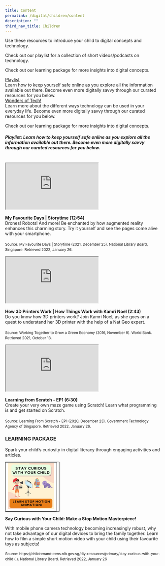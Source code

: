 ```yaml
---
title: Content
permalink: /digital/children/content
description: ""
third_nav_title: Children
---
```

Use these resources to introduce your child to digital concepts and technology.

Check out our playlist for a collection of short videos/podcasts on technology.

Check out our learning package for more insights into digital concepts.
<div class="row is-multiline">
  <div class="col is-one-third">
    <div class="clickbox is-mint-jade">
      <a href="#playlist">
        <span>Playlist</span>
      </a>
			<br>Learn how to keep yourself safe online as you explore all the information available out there. Become even more digitally savvy through our curated resources for you below.
    </div>
  </div>
  <div class="col is-one-third">
    <div class="clickbox is-mint-jade">
      <a href="#Wonders-of-tech!">
        <span>Wonders of Tech!</span>
      </a>
			<br>Learn more about the different ways technology can be used in your everyday life. Become even more digitally savvy through our curated resources for you below.
    </div>
  </div>
<p>
Check out our learning package for more insights into digital concepts.
</p><h5 id="playlist"><b>Playlist: Learn how to keep yourself safe online as you explore all the information available out there. Become even more digitally savvy through our curated resources for you below.</b></h5>
<br>
<div class="row is-multiline margin--bottom--lg">
  <div class="col is-two-fifths">
    <div class="responsive-iframe-container ratio-16by9">
     <iframe class="responsive-iframe" src="https://www.youtube.com/embed/tGFfZ8kVuMs"></iframe>
    </div>
  </div>
  <div class="col is-three-fifths">
    <p><b>My Favourite Days | Storytime (12:54)</b><br>
Drones! Robots! And more! Be enchanted by how augmented reality enhances this charming story. Try it yourself and see the pages come alive with your smartphone.<br><br>
<small>Source: My Favourite Days | Storytime (2021, December 25). National Library Board, Singapore. Retrieved 2022, January 26.</small></p>
  </div>
</div>
<div class="row is-multiline margin--bottom--lg">
  <div class="col is-two-fifths">
    <div class="responsive-iframe-container ratio-16by9">
     <iframe class="responsive-iframe" src="https://www.youtube.com/embed/HlvK6DLwCz4"></iframe>
    </div>
  </div>
  <div class="col is-three-fifths">
  <p><b> How 3D Printers Work | How Things Work with Kamri Noel (2:43)</b><br>
Do you know how 3D printers work? Join Kamri Noel, as she goes on a quest to understand her 3D printer with the help of a Nat Geo expert. <br><br>
<small>Source: Working Together to Grow a Green Economy (2016, November 9). World Bank. Retrieved 2021, October 13.</small></p>
  </div>
</div>
<div class="row is-multiline margin--bottom--lg">
  <div class="col is-two-fifths">
    <div class="responsive-iframe-container ratio-16by9">
     <iframe class="responsive-iframe" src="https://www.youtube.com/embed/MfkeAoVo4Vo"></iframe>
    </div>
  </div>
  <div class="col is-three-fifths">
  <p><b>Learning from Scratch - EP1 (6:30)</b><br>
 Create your very own maze game using Scratch! Learn what programming is and get started on Scratch. <br><br>
<small>Source: Learning From Scratch - EP1 (2020, December 23). Government Technology Agency of Singapore. Retrieved 2022, January 26.</small></p>
  </div>
</div>
<h3><b>LEARNING PACKAGE</b></h3>
Spark your child’s curiosity in digital literacy through engaging activities and articles.
<table border="1" style="border-collapse: collapse; width: 35%;"><tbody><tr><td height="150" width="150"><img src="/images/digital/children/SCWYC.jpg"></td></tr></tbody></table>
<p><b>Say Curious with Your Child: Make a Stop Motion Masterpiece!</b></p>
With mobile phone camera technology becoming increasingly robust, why not take advantage of our digital devices to bring the family together. Learn how to film a simple short motion video with your child using their favourite toys as subjects!
<p>
<small>Source:  https://childrenandteens.nlb.gov.sg/diy-resources/primary/stay-curious-with-your-child (,). National Library Board. Retrieved 2022, January 26</small>
